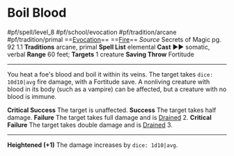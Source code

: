 # Boil Blood
#pf/spell/level_8 #pf/school/evocation #pf/tradition/arcane #pf/tradition/primal
==[Evocation](../../../Traits/Evocation.md)== ==[Fire](../../../Traits/Fire.md)==
*Source* Secrets of Magic pg. 92 1.1
**Traditions** arcane, primal
**Spell List** elemental
**Cast** ►► somatic, verbal
**Range** 60 feet; **Targets** 1 creature
**Saving Throw** Fortitude

---
You heat a foe's blood and boil it within its veins. The target takes `dice: 10d10|avg` fire damage, with a Fortitude save. A nonliving creature with blood in its body (such as a vampire) can be affected, but a creature with no blood is immune.

**Critical Success** The target is unaffected.
**Success** The target takes half damage.
**Failure** The target takes full damage and is [Drained](../../../Conditions/Drained.md) 2.
**Critical Failure** The target takes double damage and is [Drained](../../../Conditions/Drained.md) 3.

<hr>

**Heightened (+1)** The damage increases by `dice: 1d10|avg`.